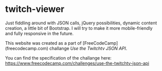 # twitch-viewer
Just fiddling around with JSON calls, jQuery possibilities, dynamic content creation, a little bit of Bootstrap. I will try to make it more mobile-friendly and fully responsive in the future.

This website was created as a part of [FreeCodeCamp] (freecodecamp.com) challange *Use the Twitchtv JSON API*.

You can find the specification of the challange here: https://www.freecodecamp.com/challenges/use-the-twitchtv-json-api
